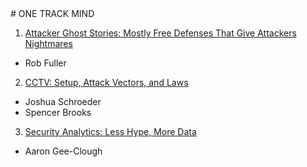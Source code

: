 <p>&nbsp</p>
<p>&nbsp</p>
<p>&nbsp</p>
<p>&nbsp</p>
<p>&nbsp</p>
<p>&nbsp</p>
# ONE TRACK MIND

1. [Attacker Ghost Stories: Mostly Free Defenses That Give Attackers Nightmares](otm/01_attacker_ghost_stories.md) 
  - Rob Fuller
2. [CCTV: Setup, Attack Vectors, and Laws](otm/02_cctv_setup_attack_vectors_and_laws.md)
  - Joshua Schroeder
  - Spencer Brooks
3. [Security Analytics: Less Hype, More Data](otm/03_security_analytics.md)
  - Aaron Gee-Clough